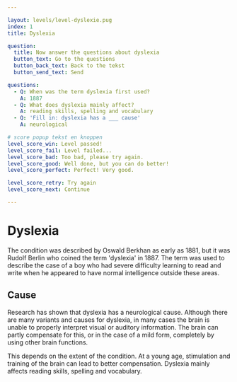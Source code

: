 ```yaml
---

layout: levels/level-dyslexie.pug
index: 1
title: Dyslexia

question:
  title: Now answer the questions about dyslexia 
  button_text: Go to the questions
  button_back_text: Back to the tekst
  button_send_text: Send

questions:
  - Q: When was the term dyslexia first used? 
    A: 1887
  - Q: What does dyslexia mainly affect? 
    A: reading skills, spelling and vocabulary 
  - Q: 'Fill in: dyslexia has a ___ cause'
    A: neurological

# score popup tekst en knoppen
level_score_win: Level passed!
level_score_fail: Level failed...
level_score_bad: Too bad, please try again.
level_score_good: Well done, but you can do better!
level_score_perfect: Perfect! Very good.

level_score_retry: Try again
level_score_next: Continue

---
```


# Dyslexia

The condition was described by Oswald Berkhan as early as 1881, but it was Rudolf Berlin who coined the term 'dyslexia' in 1887. The term was used to describe the case of a boy who had severe difficulty learning to read and write when he appeared to have normal intelligence outside these areas. 

## Cause

Research has shown that dyslexia has a neurological cause. Although there are many variants and causes for dyslexia, in many cases the brain is unable to properly interpret visual or auditory information. The brain can partly compensate for this, or in the case of a mild form, completely by using other brain functions.

This depends on the extent of the condition. At a young age, stimulation and training of the brain can lead to better compensation. Dyslexia mainly affects reading skills, spelling and vocabulary. 